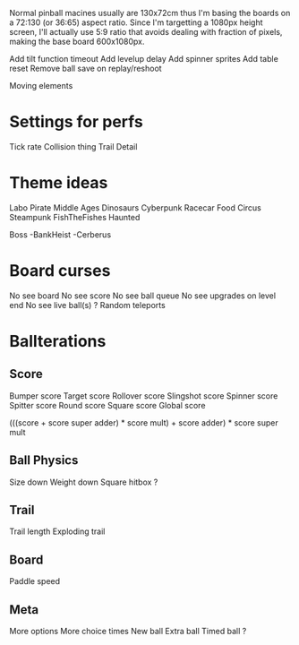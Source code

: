 Normal pinball macines usually are 130x72cm thus I'm basing the boards on a 72:130 (or 36:65) aspect ratio.
Since I'm targetting a 1080px height screen, I'll actually use 5:9 ratio that avoids dealing with fraction of pixels, making the base board 600x1080px.

Add tilt function timeout
Add levelup delay
Add spinner sprites
Add table reset
Remove ball save on replay/reshoot

Moving elements

# Settings for perfs
Tick rate
Collision thing
Trail Detail

# Theme ideas
Labo
Pirate
Middle Ages
Dinosaurs
Cyberpunk
Racecar
Food
Circus
Steampunk
FishTheFishes
Haunted

Boss
-BankHeist
-Cerberus

# Board curses
No see board
No see score
No see ball queue
No see upgrades on level end
No see live ball(s) ?
Random teleports

# Ballterations

## Score
Bumper score
Target score
Rollover score
Slingshot score
Spinner score
Spitter score
Round score
Square score
Global score

(((score + score super adder) * score mult) + score adder) * score super mult

## Ball Physics
Size down
Weight down
Square hitbox ?

## Trail
Trail length
Exploding trail

## Board
Paddle speed

## Meta
More options
More choice times
New ball
Extra ball
Timed ball ?
